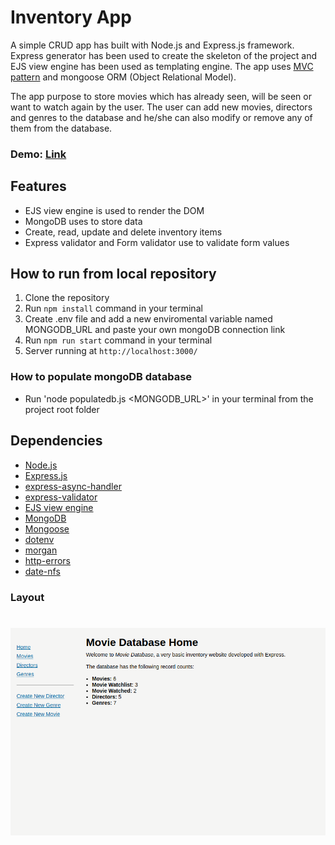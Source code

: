 # **Inventory App**

A simple CRUD app has built with Node.js and Express.js framework. Express generator has been used to create the skeleton of the project and EJS view engine has been used as templating engine. The app uses [MVC pattern](https://developer.mozilla.org/en-US/docs/Glossary/MVC) and mongoose ORM (Object Relational Model).

The app purpose to store movies which has already seen, will be seen or want to watch again by the user. The user can add new movies, directors and genres to the database and he/she can also modify or remove any of them from the database.

### Demo: [Link](https://express-inventory-app-z2ci.onrender.com)

## Features

-   EJS view engine is used to render the DOM
-   MongoDB uses to store data
-   Create, read, update and delete inventory items
-   Express validator and Form validator use to validate form values

## How to run from local repository

1. Clone the repository
2. Run `npm install` command in your terminal
3. Create .env file and add a new enviromental variable named MONGODB_URL and paste your own mongoDB connection link
4. Run `npm run start` command in your terminal
5. Server running at `http://localhost:3000/`

### How to populate mongoDB database

-   Run 'node populatedb.js <MONGODB_URL>' in your terminal from the project root folder

## Dependencies

-   [Node.js](https://nodejs.org/en)
-   [Express.js](https://expressjs.com/)
-   [express-async-handler](https://www.npmjs.com/package/express-async-handler/)
-   [express-validator](https://www.npmjs.com/package/express-validator)
-   [EJS view engine](https://ejs.co/)
-   [MongoDB](https://www.mongodb.com/)
-   [Mongoose](https://mongoosejs.com/)
-   [dotenv](https://www.npmjs.com/package/dotenv)
-   [morgan](https://www.npmjs.com/package/morgan)
-   [http-errors](https://www.npmjs.com/package/http-errors)
-   [date-nfs](https://date-fns.org/)

### Layout

# ![layout picture](https://github.com/ev0clu/express-inventory-app/blob/main/layout.png?raw=true)
